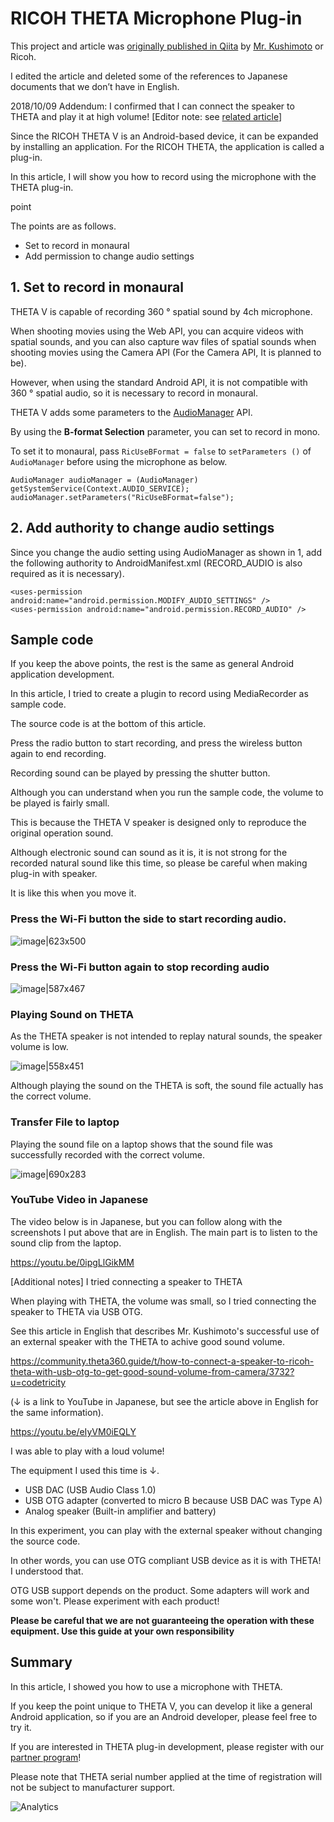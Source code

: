 # RICOH THETA Microphone Plug-in

This project and article was [originally published in Qiita](https://qiita.com/kushimoto/items/e2ee2b1abd05dc50ffcf) by [Mr. Kushimoto](https://qiita.com/kushimoto) or Ricoh.

I edited the article and deleted some of the references to Japanese documents that we don&rsquo;t have in English.

2018/10/09 Addendum: I confirmed that I can connect the speaker to THETA and play it at high volume! [Editor note: see [related article](https://community.theta360.guide/t/how-to-connect-a-speaker-to-ricoh-theta-with-usb-otg-to-get-good-sound-volume-from-camera/3732?u=codetricity)]

Since the RICOH THETA V is an Android-based device, it can be expanded by installing an application. For the RICOH THETA, the application is called a plug-in.

In this article, I will show you how to record using the microphone with the THETA plug-in.

point

The points are as follows.

* Set to record in monaural
* Add permission to change audio settings

## 1. Set to record in monaural

THETA V is capable of recording 360 ° spatial sound by 4ch microphone.

When shooting movies using the Web API, you can acquire videos with spatial sounds, and you can also capture wav files of spatial sounds when shooting movies using the Camera API (For the Camera API, It is planned to be).

However, when using the standard Android API, it is not compatible with 360 ° spatial audio, so it is necessary to record in monaural.

THETA V adds some parameters to the [AudioManager](https://developer.android.com/reference/android/media/AudioManager) API.

By using the **B-format Selection** parameter, you can set to record in mono.

To set it to monaural, pass `RicUseBFormat = false`  to `setParameters ()` of `AudioManager` before using the microphone as below.

    AudioManager audioManager = (AudioManager) getSystemService(Context.AUDIO_SERVICE);
    audioManager.setParameters("RicUseBFormat=false");

## 2. Add authority to change audio settings

Since you change the audio setting using AudioManager as shown in 1, add the following authority to AndroidManifest.xml (RECORD_AUDIO is also required as it is necessary).

    <uses-permission android:name="android.permission.MODIFY_AUDIO_SETTINGS" /> 
    <uses-permission android:name="android.permission.RECORD_AUDIO" />

## Sample code

If you keep the above points, the rest is the same as general Android application development.

In this article, I tried to create a plugin to record using MediaRecorder as sample code.

The source code is at the bottom of this article.

Press the radio button to start recording, and press the wireless button again to end recording.

Recording sound can be played by pressing the shutter button.

Although you can understand when you run the sample code, the volume to be played is fairly small.

This is because the THETA V speaker is designed only to reproduce the original operation sound.

Although electronic sound can sound as it is, it is not strong for the recorded natural sound like this time, so please be careful when making plug-in with speaker.

It is like this when you move it.

### Press the Wi-Fi button the side to start recording audio.

![image|623x500](docs/img/camera-01.jpg)

### Press the Wi-Fi button again to stop recording audio

![image|587x467](docs/img/camera-02.jpg)

### Playing Sound on THETA

As the THETA speaker is not intended to replay natural sounds, the speaker volume is low.

![image|558x451](docs/img/camera-03.jpg)

Although playing the sound on the THETA is soft, the sound file actually has the correct volume.

### Transfer File to laptop

Playing the sound file on a laptop shows that the sound file was successfully recorded with the correct volume.

![image|690x283](docs/img/laptop.jpg) 

### YouTube Video in Japanese

The video below is in Japanese, but you can follow along with the screenshots I put above that are in English. The main part is to listen to the sound clip from the laptop.

https://youtu.be/0ipgLlGikMM

[Additional notes] I tried connecting a speaker to THETA

When playing with THETA, the volume was small, so I tried connecting the speaker to THETA via USB OTG.

See this article in English that describes Mr. Kushimoto's successful use of an external speaker with the THETA to achive good sound volume.

https://community.theta360.guide/t/how-to-connect-a-speaker-to-ricoh-theta-with-usb-otg-to-get-good-sound-volume-from-camera/3732?u=codetricity

(↓ is a link to YouTube in Japanese, but see the article above in English for the same information).

https://youtu.be/eIyVM0iEQLY

I was able to play with a loud volume!

The equipment I used this time is ↓.

* USB DAC (USB Audio Class 1.0)
* USB OTG adapter (converted to micro B because USB DAC was Type A)
* Analog speaker (Built-in amplifier and battery)

In this experiment, you can play with the external speaker without changing the source code.

In other words, you can use OTG compliant USB device as it is with THETA! I understood that.

OTG USB support depends on the product. Some adapters will work and  some won't. Please experiment with each product!

**Please be careful that we are not guaranteeing the operation with these equipment. Use this guide at your own responsibility**

## Summary

In this article, I showed you how to use a microphone with THETA.

If you keep the point unique to THETA V, you can develop it like a general Android application, so if you are an Android developer, please feel free to try it.

If you are interested in THETA plug-in development, please register with our [partner program](https://api.ricoh/products/theta-plugin/)!

Please note that THETA serial number applied at the time of registration will not be subject to manufacturer support.

![Analytics](https://ga-beacon.appspot.com/UA-73311422-5/theta-microphone)
